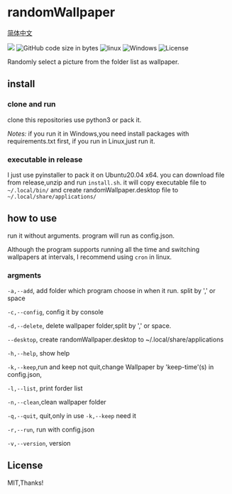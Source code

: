 # randomWallpaper

[简体中文](https://github.com/ruxia-TJY/randomWallpaper/blob/master/README_cn.md)

[![](https://img.shields.io/badge/language-Python3-blue)](https://www.python.org/) ![GitHub code size in bytes](https://img.shields.io/github/languages/code-size/ruxia-TJY/randomWallpaper) ![linux](https://img.shields.io/badge/-ubuntu-yellow?logo=ubuntu) ![Windows](https://img.shields.io/badge/-windws-blue?logo=windows) ![License](https://img.shields.io/badge/License-MIT-blue)


Randomly select a picture from the folder list as wallpaper.

## install

### clone and run
clone this repositories use python3 or pack it.

*Notes:* if you run it in Windows,you need install packages with requirements.txt first, if you run in Linux,just run it.


### executable in release
I just use pyinstaller to pack it on Ubuntu20.04 x64.
you can download file from release,unzip and run `install.sh`. it will copy executable file to `~/.local/bin/` and create randomWallpaper.desktop file to `~/.local/share/applications/`

## how to use
run it without arguments. program will run as config.json.

Although the program supports running all the time and switching wallpapers at intervals, I recommend using `cron` in linux.

### argments

`-a,--add`, add folder which program choose in when it run. split by ',' or space

`-c,--config`,  config it by console

`-d,--delete`, delete wallpaper folder,split by ',' or space.

`--desktop`, create randomWallpaper.desktop to ~/.local/share/applications

`-h,--help`, show help

`-k,--keep`,run and keep not quit,change Wallpaper by 'keep-time'(s) in config.json,

`-l,--list`, print forder list

`-n,--clean`,clean wallpaper folder

`-q,--quit`, quit,only in use `-k,--keep` need it

`-r,--run`, run with config.json

`-v,--version`, version

## License
MIT,Thanks!